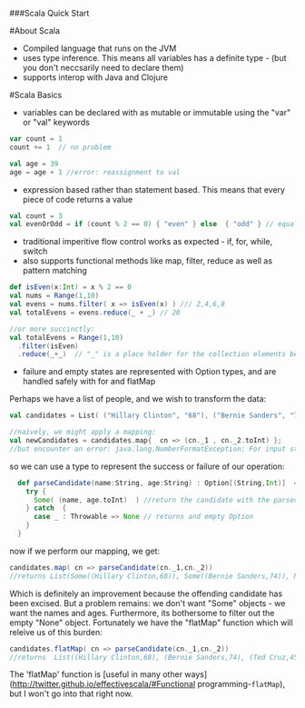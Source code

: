 ###Scala Quick Start

#About Scala

- Compiled language that runs on the JVM
- uses type inference. This means all variables has a definite type - (but you don't neccsarily need to declare them)
- supports interop with Java and Clojure

#Scala Basics

- variables can be declared with as mutable or immutable using the "var" or "val" keywords

```scala
var count = 1
count += 1  // no problem

val age = 39 
age = age + 1 //error: reassignment to val
```

- expression based rather than statement based. This means that every piece of code returns a value

```scala
val count = 3
val evenOrOdd = if (count % 2 == 0) { "even" } else  { "odd" } // equals to the string "odd"
```

- traditional imperitive flow control works as expected - if, for, while, switch
- also supports functional methods like map, filter, reduce as well as pattern matching

```scala
def isEven(x:Int) = x % 2 == 0
val nums = Range(1,10)
val evens = nums.filter( x => isEven(x) ) /// 2,4,6,8
val totalEvens = evens.reduce(_ + _) // 20

//or more succinctly:
val totalEvens = Range(1,10)
  .filter(isEven)
  .reduce(_+_)  // "_" is a place holder for the collection elements being reduced
```

- failure and empty states are represented with Option types, and are handled safely with for and flatMap

Perhaps we have a list of people, and we wish to transform the data:
```scala
val candidates = List( ("Hillary Clinton", "68"), ("Bernie Sanders", "74"), ("Donald Trump", ""), ("Ted Cruz","45"), ("Marco Rubio", "44"))

//naively, we might apply a mapping:
val newCandidates = candidates.map{  cn => (cn._1 , cn._2.toInt) };
//but encounter an error: java.lang.NumberFormatException: For input string: ""
```

so we can use a type to represent the success or failure of our operation:

```scala
  def parseCandidate(name:String, age:String) : Option[(String,Int)]  = {
    try {
      Some( (name, age.toInt)  ) //return the candidate with the parsed age
    } catch  {
      case _ : Throwable => None // returns and empty Option
    }
  }

```

now if we perform our mapping, we get:

```scala 
candidates.map( cn => parseCandidate(cn._1,cn._2))
//returns List(Some((Hillary Clinton,68)), Some((Bernie Sanders,74)), None, Some((Ted Cruz,45)), Some((Marco Rubio,44)))
```

Which is definitely an improvement because the offending candidate has been excised.
But a problem remains: we don't want "Some" objects - we want the names and ages.
Furthermore, its bothersome to filter out the empty "None" object. Fortunately we have the "flatMap" function which will releive us of this burden:

```scala
candidates.flatMap( cn => parseCandidate(cn._1,cn._2))
//returns  List((Hillary Clinton,68), (Bernie Sanders,74), (Ted Cruz,45), (Marco Rubio,44))
```

The 'flatMap' function is [useful in many other ways](http://twitter.github.io/effectivescala/#Functional programming-`flatMap`), but I won't go into that right now.


